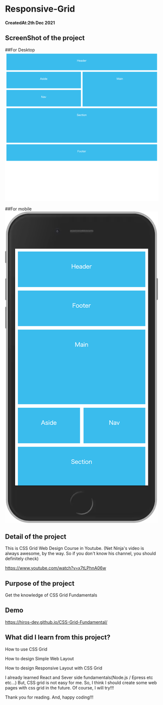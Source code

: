 # Responsive-Grid

<h4>CreatedAt:2th Dec 2021</h4> 

## ScreenShot of the project

##For Desktop
<img src="images/desktop.png"/>

##For mobile
<img src="images/phone.png"/>


## Detail of the project

This is CSS Grid Web Design Course in Youtube.
(Net Ninja's video is always awesome, by the way. 
 So if you don't know his channel, you should definitely check)

https://www.youtube.com/watch?v=x7tLPhnA06w

## Purpose of the project

Get the knowledge of CSS Grid Fundamentals

## Demo

https://hiros-dev.github.io/CSS-Grid-Fundamental/


## What did I learn from this project?

<p>How to use CSS Grid</p>
<p>How to design Simple Web Layout</p>
<p>How to design Responsive Layout with CSS Grid</p>

I already learned React and Sever side fundamentals(Node.js / Epress etc etc...)
But, CSS grid is not easy for me.
So, I think I should create some web pages with css grid in the future.
Of course, I will try!!!

Thank you for reading. And, happy coding!!!
